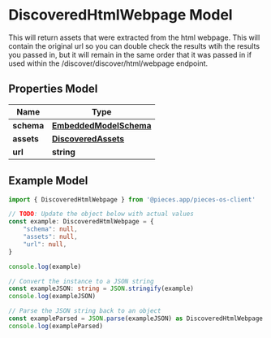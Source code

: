 
# DiscoveredHtmlWebpage Model

This will return assets that were extracted from the html webpage. This will contain the original url so you can double check the results wtih the results you passed in, but it will remain in the same order that it was passed in if used within the /discover/discover/html/webpage endpoint.

## Properties Model

Name | Type
------------ | -------------
**schema** | [**EmbeddedModelSchema**](EmbeddedModelSchema)
**assets** | [**DiscoveredAssets**](DiscoveredAssets)
**url** | **string**

## Example Model

```typescript
import { DiscoveredHtmlWebpage } from '@pieces.app/pieces-os-client'

// TODO: Update the object below with actual values
const example: DiscoveredHtmlWebpage = {
    "schema": null,
    "assets": null,
    "url": null,
}

console.log(example)

// Convert the instance to a JSON string
const exampleJSON: string = JSON.stringify(example)
console.log(exampleJSON)

// Parse the JSON string back to an object
const exampleParsed = JSON.parse(exampleJSON) as DiscoveredHtmlWebpage
console.log(exampleParsed)
```


